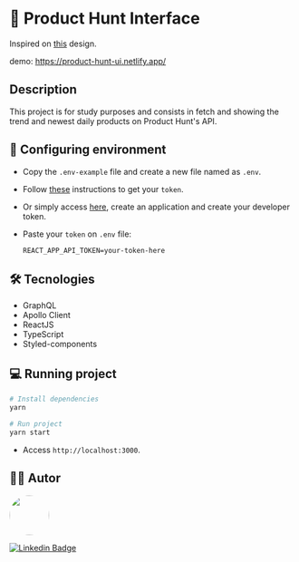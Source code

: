 # 🚀 Product Hunt Interface

Inspired on [this](https://dribbble.com/shots/5650328/attachments/5650328-ProductHunt-Mobile-App-Redesign-Day-338-365-Project365?mode=media) design.

demo: https://product-hunt-ui.netlify.app/

## Description

This project is for study purposes and consists in fetch and showing the trend and newest daily products on Product Hunt's API.

## 🔧 Configuring environment

- Copy the `.env-example` file and create a new file named as `.env`.
- Follow [these](https://api.producthunt.com/v2/docs) instructions to get your `token`.
- Or simply access [here](https://www.producthunt.com/v2/oauth/applications), create an application and create your developer token.
- Paste your `token` on `.env` file:

  ```
  REACT_APP_API_TOKEN=your-token-here
  ```
  
## 🛠 Tecnologies

- GraphQL
- Apollo Client
- ReactJS
- TypeScript
- Styled-components

## 💻 Running project

```bash
# Install dependencies
yarn

# Run project
yarn start
```

- Access `http://localhost:3000`.


## 👨‍💻 Autor
<img style="border-radius: 50%;" src="https://media-exp1.licdn.com/dms/image/C4D03AQHhVRUrg0-HOA/profile-displayphoto-shrink_200_200/0/1616630141036?e=1622678400&v=beta&t=dq4epFH4tJLs-cnd4zUUOO2CHp7Xq5NsrwalWyhAV7k" width="70px;" alt=""/>


[![Linkedin Badge](https://img.shields.io/badge/-Vinicius-blue?style=flat-square&logo=Linkedin&logoColor=white&link=https://www.linkedin.com/in/vinicius-soran%C3%A7o/)](https://www.linkedin.com/in/vinicius-soran%C3%A7o/)
